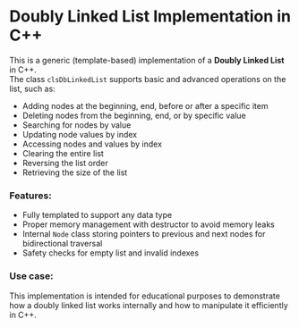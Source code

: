 # Doubly Linked List Implementation in C++

This is a generic (template-based) implementation of a **Doubly Linked List** in C++.  
The class `clsDbLinkedList` supports basic and advanced operations on the list, such as:

- Adding nodes at the beginning, end, before or after a specific item
- Deleting nodes from the beginning, end, or by specific value
- Searching for nodes by value
- Updating node values by index
- Accessing nodes and values by index
- Clearing the entire list
- Reversing the list order
- Retrieving the size of the list

### Features:
- Fully templated to support any data type
- Proper memory management with destructor to avoid memory leaks
- Internal `Node` class storing pointers to previous and next nodes for bidirectional traversal
- Safety checks for empty list and invalid indexes

### Use case:
This implementation is intended for educational purposes to demonstrate how a doubly linked list works internally and how to manipulate it efficiently in C++.
